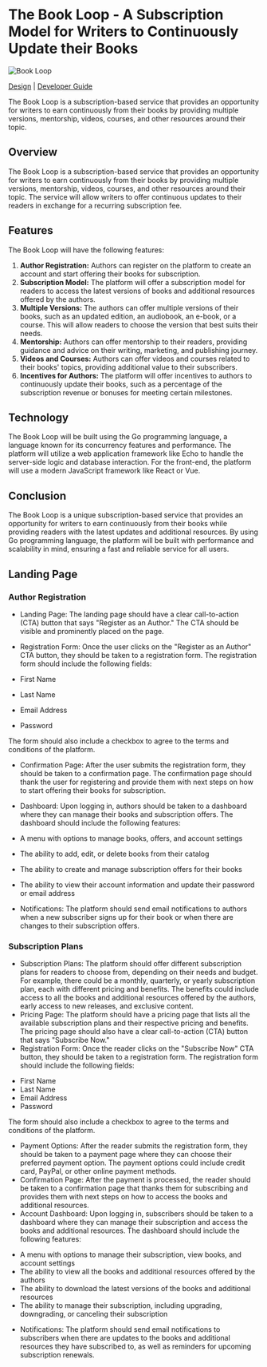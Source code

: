 # The Book Loop - A Subscription Model for Writers to Continuously Update their Books

![Book Loop](https://user-images.githubusercontent.com/19922556/220348385-16b06e15-25a6-474e-98db-ce31142066cf.jpg)

[Design](design.md) | [Developer Guide](developer-guide.md)

The Book Loop is a subscription-based service that provides an opportunity for writers to earn continuously from their books by providing multiple versions, mentorship, videos, courses, and other resources around their topic.

## Overview

The Book Loop is a subscription-based service that provides an opportunity for writers to earn continuously from their books by providing multiple versions, mentorship, videos, courses, and other resources around their topic. The service will allow writers to offer continuous updates to their readers in exchange for a recurring subscription fee.

## Features

The Book Loop will have the following features:

1. **Author Registration:** Authors can register on the platform to create an account and start offering their books for subscription.
2. **Subscription Model:** The platform will offer a subscription model for readers to access the latest versions of books and additional resources offered by the authors.
3. **Multiple Versions:** The authors can offer multiple versions of their books, such as an updated edition, an audiobook, an e-book, or a course. This will allow readers to choose the version that best suits their needs.
4. **Mentorship:** Authors can offer mentorship to their readers, providing guidance and advice on their writing, marketing, and publishing journey.
5. **Videos and Courses:** Authors can offer videos and courses related to their books' topics, providing additional value to their subscribers.
6. **Incentives for Authors:** The platform will offer incentives to authors to continuously update their books, such as a percentage of the subscription revenue or bonuses for meeting certain milestones.

## Technology

The Book Loop will be built using the Go programming language, a language known for its concurrency features and performance. The platform will utilize a web application framework like Echo to handle the server-side logic and database interaction. For the front-end, the platform will use a modern JavaScript framework like React or Vue.

## Conclusion

The Book Loop is a unique subscription-based service that provides an opportunity for writers to earn continuously from their books while providing readers with the latest updates and additional resources. By using Go programming language, the platform will be built with performance and scalability in mind, ensuring a fast and reliable service for all users.

## Landing Page

### Author Registration

- Landing Page: The landing page should have a clear call-to-action (CTA) button that says "Register as an Author." The CTA should be visible and prominently placed on the page.
- Registration Form: Once the user clicks on the "Register as an Author" CTA button, they should be taken to a registration form. The registration form should include the following fields:

- First Name
- Last Name
- Email Address
- Password

The form should also include a checkbox to agree to the terms and conditions of the platform.

- Confirmation Page: After the user submits the registration form, they should be taken to a confirmation page. The confirmation page should thank the user for registering and provide them with next steps on how to start offering their books for subscription.
- Dashboard: Upon logging in, authors should be taken to a dashboard where they can manage their books and subscription offers. The dashboard should include the following features:

- A menu with options to manage books, offers, and account settings
- The ability to add, edit, or delete books from their catalog
- The ability to create and manage subscription offers for their books
- The ability to view their account information and update their password or email address

- Notifications: The platform should send email notifications to authors when a new subscriber signs up for their book or when there are changes to their subscription offers.

### Subscription Plans

- Subscription Plans: The platform should offer different subscription plans for readers to choose from, depending on their needs and budget. For example, there could be a monthly, quarterly, or yearly subscription plan, each with different pricing and benefits. The benefits could include access to all the books and additional resources offered by the authors, early access to new releases, and exclusive content.
- Pricing Page: The platform should have a pricing page that lists all the available subscription plans and their respective pricing and benefits. The pricing page should also have a clear call-to-action (CTA) button that says "Subscribe Now."
- Registration Form: Once the reader clicks on the "Subscribe Now" CTA button, they should be taken to a registration form. The registration form should include the following fields:

* First Name
* Last Name
* Email Address
* Password

The form should also include a checkbox to agree to the terms and conditions of the platform.

- Payment Options: After the reader submits the registration form, they should be taken to a payment page where they can choose their preferred payment option. The payment options could include credit card, PayPal, or other online payment methods.
- Confirmation Page: After the payment is processed, the reader should be taken to a confirmation page that thanks them for subscribing and provides them with next steps on how to access the books and additional resources.
- Account Dashboard: Upon logging in, subscribers should be taken to a dashboard where they can manage their subscription and access the books and additional resources. The dashboard should include the following features:

* A menu with options to manage their subscription, view books, and account settings
* The ability to view all the books and additional resources offered by the authors
* The ability to download the latest versions of the books and additional resources
* The ability to manage their subscription, including upgrading, downgrading, or canceling their subscription

- Notifications: The platform should send email notifications to subscribers when there are updates to the books and additional resources they have subscribed to, as well as reminders for upcoming subscription renewals.
